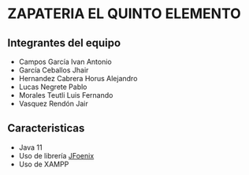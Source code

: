 # ZAPATERIA EL QUINTO ELEMENTO

## Integrantes del equipo

- Campos García Ivan Antonio
- García Ceballos Jhair
- Hernandez Cabrera Horus Alejandro
- Lucas Negrete Pablo
- Morales Teutli Luis Fernando
- Vasquez Rendón Jair

## Caracteristicas

- Java 11
- Uso de librería [JFoenix](http://jfoenix.com/ "JFoenix")
- Uso de XAMPP


